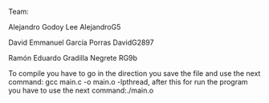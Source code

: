 Team:

Alejandro Godoy Lee     AlejandroG5

David Emmanuel García Porras     DavidG2897

Ramón Eduardo Gradilla Negrete      RG9b

To compile you have to go in the direction you save the file and use the next command: gcc main.c -o main.o -lpthread, after this for run the program you have to use the next command:./main.o
